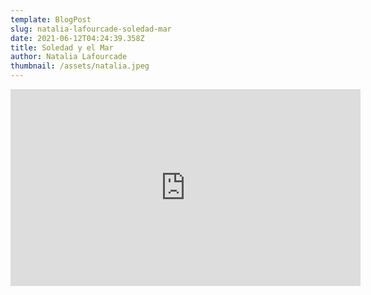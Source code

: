 ```yaml
---
template: BlogPost
slug: natalia-lafourcade-soledad-mar
date: 2021-06-12T04:24:39.358Z
title: Soledad y el Mar
author: Natalia Lafourcade
thumbnail: /assets/natalia.jpeg
---
```

<iframe width="560" height="315" src="https://www.youtube.com/embed/gd4jntP0tco" frameborder="0" allow="accelerometer; autoplay; encrypted-media; gyroscope; picture-in-picture" allowfullscreen></iframe>